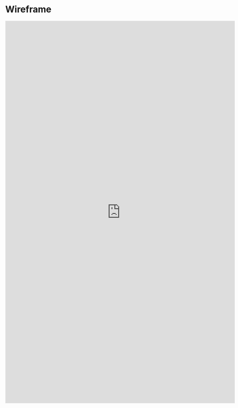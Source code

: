# Wireframe

<iframe style="border: 1px solid rgba(0, 0, 0, 0.1);" width="720" height="1198" src="https://www.figma.com/embed?embed_host=share&url=https%3A%2F%2Fwww.figma.com%2Fproto%2F81177TkOOjDw813LQQHjJH%2FWireframe---formul%25C3%25A1rio%3Fnode-id%3D66-43%26starting-point-node-id%3D66%253A43%26mode%3Ddesign%26t%3DBJbHgGQKFgn2dXtv-1" allowfullscreen></iframe>